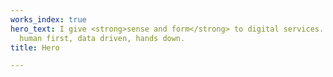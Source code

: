 ```yaml
---
works_index: true
hero_text: I give <strong>sense and form</strong> to digital services. By thinking
  human first, data driven, hands down.
title: Hero

---
```

<Hero :text="$page.frontmatter.hero_text" />
<WorksList />
